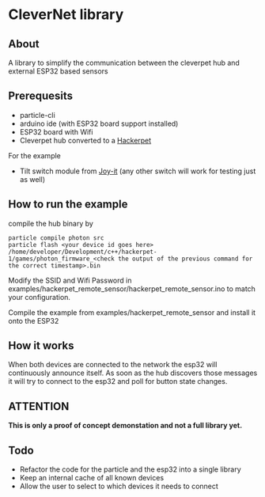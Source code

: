 # CleverNet library


## About

A library to simplify the communication between the cleverpet hub and external ESP32 based sensors


## Prerequesits

* particle-cli
* arduino ide (with ESP32 board support installed)
* ESP32 board with Wifi
* Cleverpet hub converted to a [Hackerpet](https://hackerpet.com/)

For the example 

* Tilt switch module from [Joy-it](http://sensorkit.en.joy-it.net/index.php?title=KY-017_Tilt_switch_module) (any other switch will work for testing just as well)

## How to run the example

compile the hub binary by

    particle compile photon src
    particle flash <your device id goes here> /home/developer/Development/c++/hackerpet-1/games/photon_firmware_<check the output of the previous command for the correct timestamp>.bin

Modify the SSID and Wifi Password in examples/hackerpet_remote_sensor/hackerpet_remote_sensor.ino to match your configuration.

Compile the example from examples/hackerpet_remote_sensor and install it onto the ESP32

## How it works

When both devices are connected to the network the esp32 will continuously announce itself.
As soon as the hub discovers those messages it will try to connect to the esp32 and poll for button state changes.


## ATTENTION

**This is only a proof of concept demonstation and not a full library yet.**

## Todo

* Refactor the code for the particle and the esp32 into a single library
* Keep an internal cache of all known devices
* Allow the user to select to which devices it needs to connect





